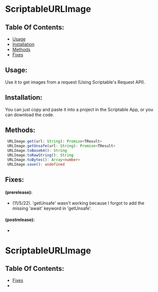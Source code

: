 # ScriptableURLImage
## Table Of Contents:
 - [Usage](#Usage)
 - [Installation](#Installation)
 - [Methods](#Methods)
 - [Fixes](#Fixes)
## Usage:
 Use it to get images from a request (Using Scriptable's Request API).
## Installation:
 You can just copy and paste it into a project in the Scriptable App, or you can download the code.
## Methods:
 ```TypeScript
  URLImage.get(url: String): Promise<TResult>
  URLImage.getUnsafe(url: String): Promise<TResult> 
  URLImage.toBase64(): String
  URLImage.toRawString(): String
  URLImage.toBytes(): Array<number>
  URLImage.save(): undefined
 ```
## Fixes:
 #### (prerelease):
 - (11/5/22). 'getUnsafe' wasn't working because I forgot to add the missing 'await' keyword in 'getUnsafe'.
 #### (postrelease):
 -
<body>
 <h1> ScriptableURLImage </h1>
 <h2> Table Of Contents: </h2>
 <ul>
  <li><a href="#Fixes">Fixes</a></li>
  <li> </li>
 </ul>
</body>
